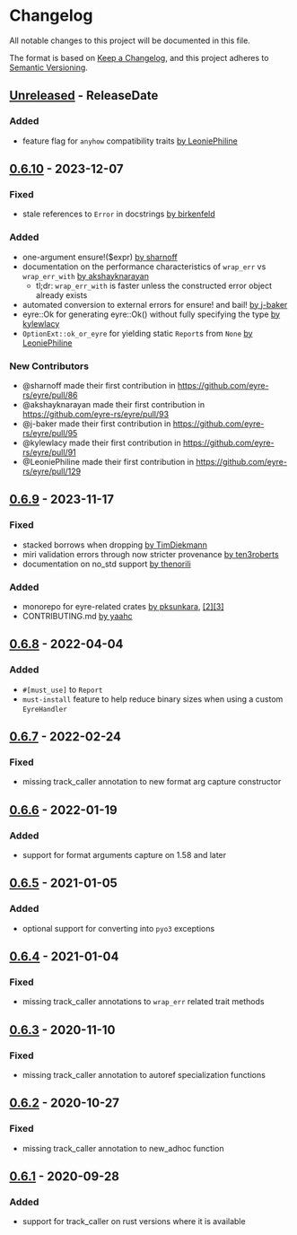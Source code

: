 # Changelog
All notable changes to this project will be documented in this file.

The format is based on [Keep a Changelog](https://keepachangelog.com/en/1.0.0/),
and this project adheres to [Semantic Versioning](https://semver.org/spec/v2.0.0.html).

<!-- next-header -->

## [Unreleased] - ReleaseDate
### Added
- feature flag for `anyhow` compatibility traits [by LeoniePhiline](https://github.com/eyre-rs/eyre/pull/138)

## [0.6.10] - 2023-12-07
### Fixed
- stale references to `Error` in docstrings [by birkenfeld](https://github.com/eyre-rs/eyre/pull/87)

### Added
- one-argument ensure!($expr) [by sharnoff](https://github.com/eyre-rs/eyre/pull/86)
- documentation on the performance characteristics of `wrap_err` vs `wrap_err_with` [by akshayknarayan](https://github.com/eyre-rs/eyre/pull/93)
    - tl;dr: `wrap_err_with` is faster unless the constructed error object already exists
- automated conversion to external errors for ensure! and bail! [by j-baker](https://github.com/eyre-rs/eyre/pull/95)
- eyre::Ok for generating eyre::Ok() without fully specifying the type [by kylewlacy](https://github.com/eyre-rs/eyre/pull/91)
- `OptionExt::ok_or_eyre` for yielding static `Report`s from `None` [by LeoniePhiline](https://github.com/eyre-rs/eyre/pull/125)

### New Contributors
- @sharnoff made their first contribution in https://github.com/eyre-rs/eyre/pull/86
- @akshayknarayan made their first contribution in https://github.com/eyre-rs/eyre/pull/93
- @j-baker made their first contribution in https://github.com/eyre-rs/eyre/pull/95
- @kylewlacy made their first contribution in https://github.com/eyre-rs/eyre/pull/91
- @LeoniePhiline made their first contribution in https://github.com/eyre-rs/eyre/pull/129

## [0.6.9] - 2023-11-17
### Fixed
- stacked borrows when dropping [by TimDiekmann](https://github.com/eyre-rs/eyre/pull/81)
- miri validation errors through now stricter provenance [by ten3roberts](https://github.com/eyre-rs/eyre/pull/103)
- documentation on no_std support [by thenorili](https://github.com/eyre-rs/eyre/pull/111)

### Added
- monorepo for eyre-related crates [by pksunkara](https://github.com/eyre-rs/eyre/pull/104), [[2]](https://github.com/eyre-rs/eyre/pull/105)[[3]](https://github.com/eyre-rs/eyre/pull/107)
- CONTRIBUTING.md [by yaahc](https://github.com/eyre-rs/eyre/pull/99)

## [0.6.8] - 2022-04-04
### Added
- `#[must_use]` to `Report`
- `must-install` feature to help reduce binary sizes when using a custom `EyreHandler`

## [0.6.7] - 2022-02-24
### Fixed
- missing track_caller annotation to new format arg capture constructor

## [0.6.6] - 2022-01-19
### Added
- support for format arguments capture on 1.58 and later

## [0.6.5] - 2021-01-05
### Added
- optional support for converting into `pyo3` exceptions

## [0.6.4] - 2021-01-04
### Fixed
- missing track_caller annotations to `wrap_err` related trait methods

## [0.6.3] - 2020-11-10
### Fixed
- missing track_caller annotation to autoref specialization functions

## [0.6.2] - 2020-10-27
### Fixed
- missing track_caller annotation to new_adhoc function

## [0.6.1] - 2020-09-28
### Added
- support for track_caller on rust versions where it is available


<!-- next-url -->
[Unreleased]: https://github.com/eyre-rs/eyre/compare/v0.6.10...HEAD
[0.6.10]: https://github.com/eyre-rs/eyre/compare/v0.6.9...v0.6.10
[0.6.9]:  https://github.com/eyre-rs/eyre/compare/v0.6.8...v0.6.9
[0.6.8]:  https://github.com/eyre-rs/eyre/compare/v0.6.7...v0.6.8
[0.6.7]:  https://github.com/eyre-rs/eyre/compare/v0.6.6...v0.6.7
[0.6.6]:  https://github.com/eyre-rs/eyre/compare/v0.6.5...v0.6.6
[0.6.5]:  https://github.com/eyre-rs/eyre/compare/v0.6.4...v0.6.5
[0.6.4]:  https://github.com/eyre-rs/eyre/compare/v0.6.3...v0.6.4
[0.6.3]:  https://github.com/eyre-rs/eyre/compare/v0.6.2...v0.6.3
[0.6.2]:  https://github.com/eyre-rs/eyre/compare/v0.6.1...v0.6.2
[0.6.1]:  https://github.com/eyre-rs/eyre/releases/tag/v0.6.1
